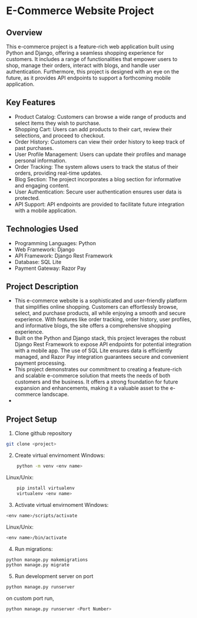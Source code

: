 # E-Commerce Website Project
## Overview
This e-commerce project is a feature-rich web application built using Python and Django, offering a seamless shopping experience for customers. It includes a range of functionalities that empower users to shop, manage their orders, interact with blogs, and handle user authentication. Furthermore, this project is designed with an eye on the future, as it provides API endpoints to support a forthcoming mobile application.

## Key Features
- Product Catalog: Customers can browse a wide range of products and select items they wish to purchase.
- Shopping Cart: Users can add products to their cart, review their selections, and proceed to checkout.
- Order History: Customers can view their order history to keep track of past purchases.
- User Profile Management: Users can update their profiles and manage personal information.
- Order Tracking: The system allows users to track the status of their orders, providing real-time updates.
- Blog Section: The project incorporates a blog section for informative and engaging content.
- User Authentication: Secure user authentication ensures user data is protected.
- API Support: API endpoints are provided to facilitate future integration with a mobile application.

## Technologies Used
- Programming Languages: Python
- Web Framework: Django
- API Framework: Django Rest Framework
- Database: SQL Lite
- Payment Gateway: Razor Pay

## Project Description
- This e-commerce website is a sophisticated and user-friendly platform that simplifies online shopping. Customers can effortlessly browse, select, and purchase products, all while enjoying a smooth and secure experience. With features like order tracking, order history, user profiles, and informative blogs, the site offers a comprehensive shopping experience.
- Built on the Python and Django stack, this project leverages the robust Django Rest Framework to expose API endpoints for potential integration with a mobile app. The use of SQL Lite ensures data is efficiently managed, and Razor Pay integration guarantees secure and convenient payment processing.
- This project demonstrates our commitment to creating a feature-rich and scalable e-commerce solution that meets the needs of both customers and the business. It offers a strong foundation for future expansion and enhancements, making it a valuable asset to the e-commerce landscape.
- 

## Project Setup
1. Clone github repository
```sh
git clone <project> 
```
2. Create virtual envirnoment
Windows:
```sh
    python -m venv <env name>
```
Linux/Unix:
```sh
    pip install virtualenv
    virtualenv <env name>
```
3. Activate virtual envirnoment
Windows:
```sh
<env name>/scripts/activate
```
Linux/Unix:
```sh
<env name>/bin/activate
```
4. Run migrations:
```sh
python manage.py makemigrations
python manage.py migrate
```
5. Run development server on port
```sh
python manage.py runserver
```
on custom port run,
```sh
python manage.py runserver <Port Number>
```
